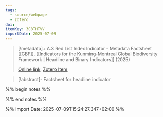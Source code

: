 ```yaml
---
tags:
  - source/webpage
  - zotero
doi: 
itemKey: 3C8THTVV
importDate: 2025-07-09
---
```

>[!metadata]+
> A.3 Red List Index Indicator - Metadata Factsheet
> [[GBF]], 
> [[Indicators for the Kunming-Montreal Global Biodiversity Framework | Headline and Binary Indicators]] (2025)
> 
> [Online link](https://www.gbf-indicators.org/metadata/headline/A-3), [Zotero Item](zotero://select/library/items/3C8THTVV),

>[!abstract]-
>Factsheet for headline indicator

%% begin notes %%

%% end notes %%

%% Import Date: 2025-07-09T15:24:27.347+02:00 %%

